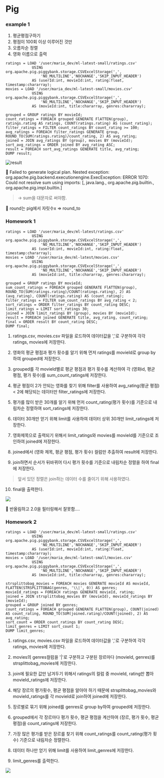 # Pig

### example 1

1. 평균평점구하기
2. 평점이 100회 이상 이루어진 것만
3. 오름차순 정렬
4. 영화 이름으로 출력

```pig
ratings = LOAD '/user/maria_dev/ml-latest-small/ratings.csv' 
			USING org.apache.pig.piggybank.storage.CSVExcelStorage(',',
            	'NO_MULTILINE','NOCHANGE','SKIP_INPUT_HEADER')
            AS (userId:int, movieId:int, rating:float, timestamp:chararray);
movies = LOAD '/user/maria_dev/ml-latest-small/movies.csv'
			USING org.apache.pig.piggybank.storage.CSVExcelStorage(',',
            	'NO_MULTILINE','NOCHANGE','SKIP_INPUT_HEADER')
          	AS (movieId:int, title:chararray, genres:chararray);

grouped = GROUP ratings BY movieId;
count_ratings = FOREACH grouped GENERATE FlATTEN(group), ratings.rating AS ratings, COUNT(ratings.rating) AS (count_rating);
filter_ratings = FILTER count_ratings BY count_rating >= 100; 
avg_ratings = FOREACH filter_ratings GENERATE group, ROUND_TO(SUM(ratings.rating)/count_rating, 2) AS avg_rating;
joined = JOIN avg_ratings BY (group), movies BY (movieId);
sort_avg_ratings = ORDER joined BY avg_rating ASC;
result = FOREACH sort_avg_ratings GENERATE title, avg_rating;
DUMP result;
```

![result](./screenshot/pig_rating1_result.png)

:bug: Failed to generate logical plan. Nested exception: org.apache.pig.backend.executionengine.ExecException: ERROR 1070: Could not resolve sum using imports: [, java.lang., org.apache.pig.builtin., org.apache.pig.impl.builtin.] 

> -> sum을 대문자로 써야함.

:memo: round는 pig에서 자릿수x => round_to



### Homework 1

```pig
ratings = LOAD '/user/maria_dev/ml-latest/ratings.csv' 
			USING org.apache.pig.piggybank.storage.CSVExcelStorage(',',
            	'NO_MULTILINE','NOCHANGE','SKIP_INPUT_HEADER')
            AS (userId:int, movieId:int, rating:float, timestamp:chararray);
movies = LOAD '/user/maria_dev/ml-latest/movies.csv'
			USING org.apache.pig.piggybank.storage.CSVExcelStorage(',',
            	'NO_MULTILINE','NOCHANGE','SKIP_INPUT_HEADER')
          	AS (movieId:int, title:chararray, genres:chararray);

grouped = GROUP ratings BY movieId;
sum_count_ratings = FOREACH grouped GENERATE FlATTEN(group), ROUND_TO(SUM(ratings.rating)/COUNT(ratings.rating), 2) AS (avg_rating), COUNT(ratings.rating) AS (count_rating);
filter_ratings = FILTER sum_count_ratings BY avg_rating < 2;
sort_ratings = ORDER filter_ratings BY count_rating DESC;
limit_ratings = LIMIT sort_ratings 30;
joined = JOIN limit_ratings BY (group), movies BY (movieId);
result = FOREACH joined GENERATE title, avg_rating, count_rating;
final = ORDER result BY count_rating DESC;
DUMP final;
```

 1) ratings.csv, movies.csv 파일을 로드하여 데이터값을 ','로 구분하여 각각 ratings, movies에 저장한다.

 2) 영화의 평균 평점과 평가 횟수를 알기 위해 먼저 ratings를 movieId로 group by 하여 grouped에 저장한다.

 3) grouped를 각 movieId별로 평균 평점과 평가 횟수를 계산하여 각 (영화id, 평균 평점, 평가 횟수)를 sum_count_ratings에 저장한다. 

 4) 평균 평점이 2가 안되는 영화를 찾기 위해 filter를 사용하여 avg_rating(평균 평점) < 2에 해당되는 데이터만 filter_ratings에 저장한다.

 5) 평가를 많이 받은 30개를 알기 위해 먼저 count_rating(평가 횟수)를 기준으로 내림차순 정렬하여 sort_ratings에 저장한다.

 6) 데이터 30개만 얻기 위해 limit를 사용하여 데이터 상위 30개만 limit_ratings에 저장한다.

 7) 영화제목으로 출력되기 위해서 limit_ratings와 movies를 movieId를 기준으로 조인하여 joined에 저장한다.

 8) joined에서 (영화 제목, 평균 평점, 평가 횟수) 컬럼만 추출하여 result에 저장한다.

 9) join하면서 순서가 뒤바뀌어 다시 평가 횟수를 기준으로 내림차순 정렬을 하여 final에 저장한다. 

> 앞서 있던 정렬은 join하는 데이터 수를 줄이기 위해 사용하였다.

 10) final을 출력한다.

![](./screenshot/pig_rating2_result.png)

:memo: 반올림하고 2.0을 필터링해서 잘못함....



### Homework 2

```pig
ratings = LOAD '/user/maria_dev/ml-latest-small/ratings.csv' 
			USING org.apache.pig.piggybank.storage.CSVExcelStorage(',',
            	'NO_MULTILINE','NOCHANGE','SKIP_INPUT_HEADER')
            AS (userId:int, movieId:int, rating:float, timestamp:chararray);
movies = LOAD '/user/maria_dev/ml-latest-small/movies.csv'
			USING org.apache.pig.piggybank.storage.CSVExcelStorage(',',
            	'NO_MULTILINE','NOCHANGE','SKIP_INPUT_HEADER')
          	AS (movieId:int, title:chararray, genres:chararray);
     
strsplittobag_movies = FOREACH movies GENERATE movieId AS movieId, FLATTEN(STRSPLITTOBAG(genres, '\\|', 0)) AS genres;
movieId_ratings = FOREACH ratings GENERATE movieId, rating;
joined = JOIN strsplittobag_movies BY (movieId), movieId_ratings BY (movieId);
grouped = GROUP joined BY genres;
count_ratings = FOREACH grouped GENERATE FLATTEN(group), COUNT(joined) AS count_rating, ROUND_TO(SUM(joined.rating)/COUNT(joined), 2) AS avg_rating;
sort_count = ORDER count_ratings BY count_rating DESC;
limit_genres = LIMIT sort_count 1;
DUMP limit_genres;
```

 1) ratings.csv, movies.csv 파일을 로드하여 데이터값을 ','로 구분하여 각각 ratings, movies에 저장한다.

 2) movies의 genres컬럼을 '|'로 구분하고 구분된 장르마다 (movieId, genres)를 strsplittobag_movies에 저장한다.

 3) join에 필요한 값만 남겨두기 위해서 ratings의 컬럼 중 movieId, rating만 뽑아 movieId_ratings에 저장한다.

 4) 해당 장르의 평가횟수, 평균 평점을 알아야 하기 때문에 strsplittobag_movies와 movieId_ratings를 각 movieId로 join하여 joined에 저장한다.

 5) 장르별로 묶기 위해 joined를 genres로 group by하여 grouped에 저장한다.

 6) grouped에서 각 장르마다 평가 횟수, 평균 평점을 계산하여 (장르, 평가 횟수, 평균 평점)을 count_ratings에 저장한다.

 7) 가장 많은 평가를 받은 장르를 찾기 위해 count_ratings를 count_rating(평가 횟수) 기준으로 내림차순 정렬한다.

 8) 데이터 하나만 얻기 위해 limit를 사용하여 limit_genres에 저장한다.

 9) limit_genres를 출력한다.

![](./screenshot/pig_rating3_result.png)